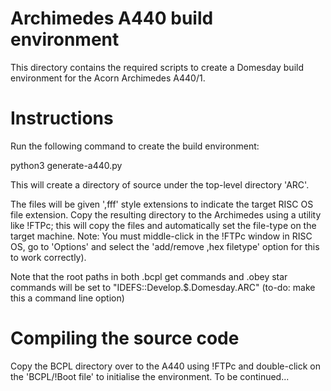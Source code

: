 # Archimedes A440 build environment
This directory contains the required scripts to create a Domesday build environment for the Acorn Archimedes A440/1.

# Instructions
Run the following command to create the build environment:

python3 generate-a440.py 

This will create a directory of source under the top-level directory 'ARC'.

The files will be given ',fff' style extensions to indicate the target RISC OS file extension.  Copy the resulting directory to the Archimedes using a utility like !FTPc; this will copy the files and automatically set the file-type on the target machine.  Note: You must middle-click in the !FTPc window in RISC OS, go to 'Options' and select the 'add/remove ,hex filetype' option for this to work correctly).

Note that the root paths in both .bcpl get commands and .obey star commands will be set to "IDEFS::Develop.$.Domesday.ARC" (to-do: make this a command line option)

# Compiling the source code
Copy the BCPL directory over to the A440 using !FTPc and double-click on the 'BCPL/!Boot file' to initialise the environment.
To be continued...
